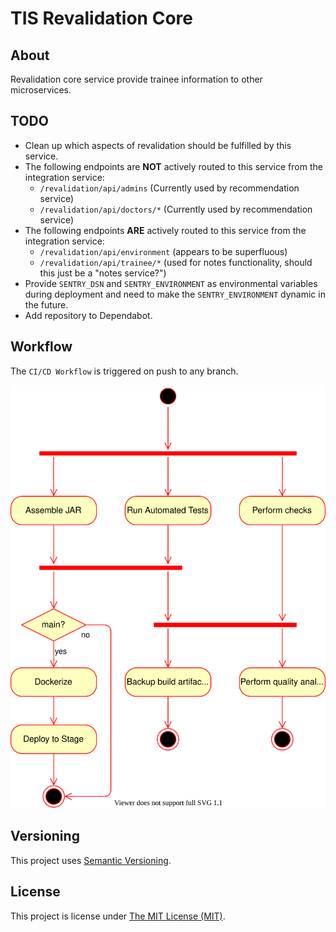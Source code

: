 # TIS Revalidation Core

## About
Revalidation core service provide trainee information to other microservices.

## TODO
 - Clean up which aspects of revalidation should be fulfilled by this service.
 - The following endpoints are **NOT** actively routed to this service from the integration service:
    - `/revalidation/api/admins` (Currently used by recommendation service)
    - `/revalidation/api/doctors/*` (Currently used by recommendation service)
 - The following endpoints **ARE** actively routed to this service from the integration service:
    - `/revalidation/api/environment` (appears to be superfluous)
    - `/revalidation/api/trainee/*` (used for notes functionality, should this just be a "notes service?")
 - Provide `SENTRY_DSN` and `SENTRY_ENVIRONMENT` as environmental variables
   during deployment and need to make the `SENTRY_ENVIRONMENT` dynamic in the future.
 - Add repository to Dependabot.

## Workflow
The `CI/CD Workflow` is triggered on push to any branch.

![CI/CD workflow](.github/workflows/ci-cd-workflow.svg "CI/CD Workflow")

## Versioning
This project uses [Semantic Versioning](semver.org).

## License
This project is license under [The MIT License (MIT)](LICENSE).

[task-definition]: .aws/task-definition.json
